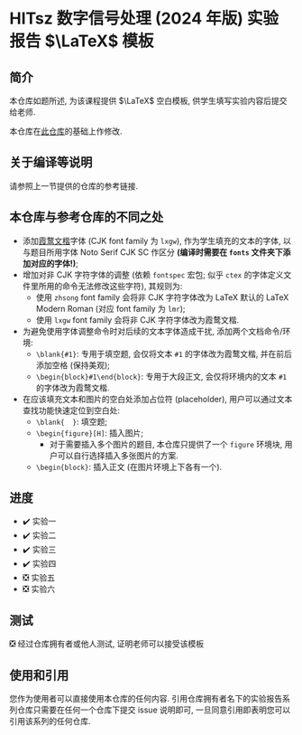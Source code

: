 # HITsz 数字信号处理 (2024 年版) 实验报告 $\LaTeX$ 模板

## 简介

本仓库如题所述, 为该课程提供 $\LaTeX$ 空白模板, 供学生填写实验内容后提交给老师.

本仓库在[此仓库](https://github.com/LittleYe233/hitsz-signal-and-system-reports)的基础上作修改.

## 关于编译等说明

请参照上一节提供的仓库的参考链接.

## 本仓库与参考仓库的不同之处

- 添加[霞鹜文楷](https://github.com/lxgw/LxgwWenKai)字体 (CJK font family 为 `lxgw`), 作为学生填充的文本的字体, 以与题目所用字体 Noto Serif CJK SC 作区分 **(编译时需要在 `fonts` 文件夹下添加对应的字体!)**;
- 增加对非 CJK 字符字体的调整 (依赖 `fontspec` 宏包; 似乎 `ctex` 的字体定义文件里所用的命令无法修改这些字符), 其规则为:
  - 使用 `zhsong` font family 会将非 CJK 字符字体改为 LaTeX 默认的 LaTeX Modern Roman (对应 font family 为 `lmr`);
  - 使用 `lxgw` font family 会将非 CJK 字符字体改为霞鹜文楷.
- 为避免使用字体调整命令时对后续的文本字体造成干扰, 添加两个文档命令/环境:
  - `\blank{#1}`: 专用于填空题, 会仅将文本 `#1` 的字体改为霞鹜文楷, 并在前后添加空格 (保持美观);
  - `\begin{block}#1\end{block}`: 专用于大段正文, 会仅将环境内的文本 `#1` 的字体改为霞鹜文楷.
- 在应该填充文本和图片的空白处添加占位符 (placeholder), 用户可以通过文本查找功能快速定位到空白处:
  - `\blank{  }`: 填空题;
  - `\begin{figure}[H]`: 插入图片;
    - 对于需要插入多个图片的题目, 本仓库只提供了一个 `figure` 环境块, 用户可以自行选择插入多张图片的方案.
  - `\begin{block}`: 插入正文 (在图片环境上下各有一个).

## 进度

- ✔️ 实验一
- ✔️ 实验二
- ✔️ 实验三
- ✔️ 实验四
- ❎️ 实验五
- ❎️ 实验六

## 测试

❎️ 经过仓库拥有者或他人测试, 证明老师可以接受该模板

## 使用和引用

您作为使用者可以直接使用本仓库的任何内容. 引用仓库拥有者名下的实验报告系列仓库只需要在任何一个仓库下提交 issue 说明即可, 一旦同意引用即表明您可以引用该系列的任何仓库.
